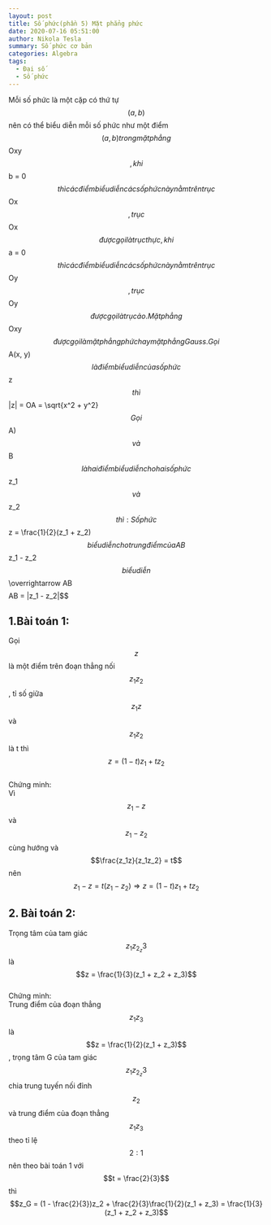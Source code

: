 ```yaml
---
layout: post
title: Số phức(phần 5) Mặt phẳng phức
date: 2020-07-16 05:51:00
author: Nikola Tesla
summary: Số phức cơ bản
categories: Algebra
tags: 
  - Đại số
  - Số phức
---
```


Mỗi số phức là một cặp có thứ tự $$(a, b)$$ nên có thể biểu diễn mỗi số phức như một điểm $$(a, b) trong mặt phẳng $$Oxy$$, khi $$b = 0$$ thì các điểm biểu diễn các số phức này
nằm trên trục $$Ox$$, trục $$Ox$$ được gọi là trục thực, khi $$a = 0$$ thì các điểm biểu diễn các số phức này nằm trên trục $$Oy$$, trục $$Oy$$ được gọi là trục ảo. Mặt phẳng
$$Oxy$$ được gọi là mặt phẳng phức hay mặt phẳng Gauss.    
Gọi $$A(x, y)$$ là điểm biểu diễn của số phức $$z$$ thì $$|z| = OA = \sqrt{x^2 + y^2}$$  
Gọi $$A)$$ và $$B$$ là hai điểm biểu diễn cho hai số phức $$z_1$$ và $$z_2$$ thì:  
Số phức $$z = \frac{1}{2}(z_1 + z_2)$$ biểu diễn cho trung điểm của AB  
$$z_1 - z_2$$ biểu diễn $$\overrightarrow AB$$  
$$AB = |z_1 - z_2|$$  
## 1.Bài toán 1:  
Gọi $$z$$ là một điểm trên đoạn thẳng nối $$z_1z_2$$, tỉ số giữa $$z_1z$$ và $$z_1z_2$$ là t thì $$z = (1 - t)z_1 + tz_2$$  
Chứng minh:  
Vì $$z_1  - z$$ và $$z_1 - z_2$$ cùng hướng và $$\frac{z_1z}{z_1z_2} = t$$ nên $$z_1  - z = t(z_1 - z_2) \Rightarrow z = (1 - t)z_1 + tz_2$$  
## 2. Bài toán 2:
Trọng tâm của tam giác $$z_1z_2_z3$$ là $$z = \frac{1}{3}(z_1 + z_2 + z_3)$$  
Chứng minh:  
Trung điểm của đoạn thẳng $$z_1z_3$$ là $$z = \frac{1}{2}(z_1 + z_3)$$, trọng tâm G của tam giác $$z_1z_2_z3$$ chia trung tuyến nối đỉnh
$$z_2$$ và trung điểm của đoạn thẳng $$z_1z_3$$ theo tỉ lệ $$2:1$$ nên theo bài toán 1 với $$t = \frac{2}{3}$$ thì
$$z_G = (1 - \frac{2}{3})z_2 + \frac{2}{3}\frac{1}{2}(z_1 + z_3) = \frac{1}{3}(z_1 + z_2 + z_3)$$  
